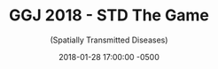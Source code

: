 ---
layout: none
date:   2018-01-28 17:00:00 -0500
categories: project
title:  "GGJ 2018 - STD The Game"
subtitle: "(Spatially Transmitted Diseases)"
description: "Play this two-player (or online multiplayer) game where the goal is to transmit the most diseases to the population of a rounded city. Be sure to watch out because the doctors are coming to cure the people! Oh, and also, there are power-ups. Made for the Global Game Jam 2018 - Theme: Transmission"

url: "https://globalgamejam.org/2018/games/std-game"

buttons:
  - message: "GGJ Submission"
    url: "https://globalgamejam.org/2018/games/std-game"
  - message: "Git repo"
    url: "https://github.com/alynch14/STDGame---GGJ"

image: "STD Screenshot.PNG"

base-color: "#483E6C"
---